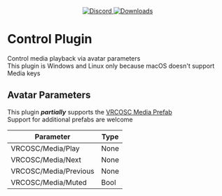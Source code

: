 <div align="center">
  <a href="https://discord.shaybox.com">
    <img alt="Discord" src="https://img.shields.io/discord/824865729445888041?color=404eed&label=Discord&logo=Discord&logoColor=FFFFFF">
  </a>
  <a href="https://github.com/shaybox/vrc-osc/releases/latest">
    <img alt="Downloads" src="https://img.shields.io/github/downloads/shaybox/vrc-osc/total?color=3fb950&label=Downloads&logo=github&logoColor=FFFFFF">
  </a>
</div>

# Control Plugin

Control media playback via avatar parameters  
This plugin is Windows and Linux only because macOS doesn't support Media keys

## Avatar Parameters

This plugin ***partially*** supports the [VRCOSC Media Prefab](https://github.com/VolcanicArts/VRCOSC/releases/latest)  
Support for additional prefabs are welcome

| Parameter             | Type  |
|-----------------------|-------|
| VRCOSC/Media/Play     | None  |
| VRCOSC/Media/Next     | None  |
| VRCOSC/Media/Previous | None  |
| VRCOSC/Media/Muted    | Bool  |

